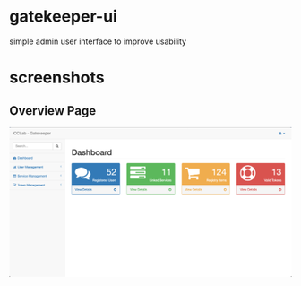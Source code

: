 # gatekeeper-ui
simple admin user interface to improve usability

# screenshots
## Overview Page
![alt text](https://raw.githubusercontent.com/piyush82/gatekeeper-ui/master/images/dashboard.png "Dashboard Overview Page")
